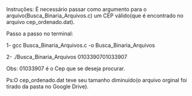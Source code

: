 Instruções:
É necessário passar como argumento para o arquivo(Busca_Binaria_Arquivos.c) um CEP válido(que é encontrado no arquivo cep_ordenado.dat).



Passo a passo no terminal:

1- gcc Busca_Binaria_Arquivos.c -o Busca_Binaria_Arquivos

2- ./Busca_Binaria_Arquivos 0103390701033907


Obs: 01033907 é o Cep que se deseja procurar.



Ps:O cep_ordenado.dat teve seu tamanho diminuído(o arquivo orginal foi tirado da pasta no Google Drive).

